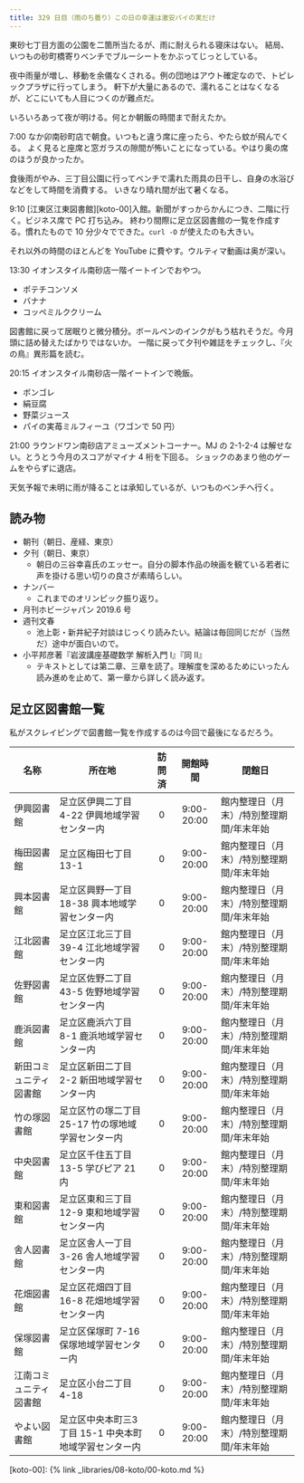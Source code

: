 ```yaml
---
title: 329 日目（雨のち曇り）この日の幸運は激安パイの実だけ
---
```


東砂七丁目方面の公園を二箇所当たるが、雨に耐えられる寝床はない。
結局、いつもの砂町橋寄りベンチでブルーシートをかぶってじっとしている。

夜中雨量が増し、移動を余儀なくされる。例の団地はアウト確定なので、トピレックプラザに行ってしまう。
軒下が大量にあるので、濡れることはなくなるが、どこにいても人目につくのが難点だ。

いろいろあって夜が明ける。何とか朝飯の時間まで耐えたか。

7:00 なか卯南砂町店で朝食。いつもと違う席に座ったら、やたら蚊が飛んでくる。
よく見ると座席と窓ガラスの隙間が怖いことになっている。やはり奥の席のほうが良かったか。

食後雨がやみ、三丁目公園に行ってベンチで濡れた雨具の日干し、自身の水浴びなどをして時間を消費する。
いきなり晴れ間が出て暑くなる。

9:10 [江東区江東図書館][koto-00]入館。新聞がすっからかんにつき、二階に行く。ビジネス席で PC 打ち込み。
終わり間際に足立区図書館の一覧を作成する。慣れたもので 10 分少々でできた。`curl -O` が使えたのも大きい。

それ以外の時間のほとんどを YouTube に費やす。ウルティマ動画は奥が深い。

13:30 イオンスタイル南砂店一階イートインでおやつ。

* ポテチコンソメ
* バナナ
* コッペミルククリーム

図書館に戻って居眠りと微分積分。ボールペンのインクがもう枯れそうだ。今月頭に詰め替えたばかりではないか。
一階に戻って夕刊や雑誌をチェックし、『火の鳥』異形篇を読む。

20:15 イオンスタイル南砂店一階イートインで晩飯。

* ボンゴレ
* 絹豆腐
* 野菜ジュース
* パイの実苺ミルフィーユ（ワゴンで 50 円）

21:00 ラウンドワン南砂店アミューズメントコーナー。MJ の 2-1-2-4 は解せない。とうとう今月のスコアがマイナ 4 桁を下回る。
ショックのあまり他のゲームをやらずに退店。

天気予報で未明に雨が降ることは承知しているが、いつものベンチへ行く。

## 読み物

* 朝刊（朝日、産経、東京）
* 夕刊（朝日、東京）
  * 朝日の三谷幸喜氏のエッセー。自分の脚本作品の映画を観ている若者に声を掛ける思い切りの良さが素晴らしい。
* ナンバー
  * これまでのオリンピック振り返り。
* 月刊ホビージャパン 2019.6 号
* 週刊文春
  * 池上彰・新井紀子対談はじっくり読みたい。結論は毎回同じだが（当然だ）途中が面白いので。
* 小平邦彦著『岩波講座基礎数学 解析入門 I』『同 II』
  * テキストとしては第二章、三章を読了。理解度を深めるためにいったん読み進めを止めて、第一章から詳しく読み返す。

## 足立区図書館一覧

私がスクレイピングで図書館一覧を作成するのは今回で最後になるだろう。

| 名称                   | 所在地                                                | 訪問済 | 開館時間   | 閉館日                                   |
| ---------------------- | ----------------------------------------------------- | :----: |:----------:| ---------------------------------------- |
| 伊興図書館             | 足立区伊興二丁目 4-22 伊興地域学習センター内          |   0    | 9:00-20:00 | 館内整理日（月末）/特別整理期間/年末年始 |
| 梅田図書館             | 足立区梅田七丁目 13-1                                 |   0    | 9:00-20:00 | 館内整理日（月末）/特別整理期間/年末年始 |
| 興本図書館             | 足立区興野一丁目 18-38 興本地域学習センター内         |   0    | 9:00-20:00 | 館内整理日（月末）/特別整理期間/年末年始 |
| 江北図書館             | 足立区江北三丁目 39-4 江北地域学習センター内          |   0    | 9:00-20:00 | 館内整理日（月末）/特別整理期間/年末年始 |
| 佐野図書館             | 足立区佐野二丁目 43-5 佐野地域学習センター内          |   0    | 9:00-20:00 | 館内整理日（月末）/特別整理期間/年末年始 |
| 鹿浜図書館             | 足立区鹿浜六丁目 8-1 鹿浜地域学習センター内           |   0    | 9:00-20:00 | 館内整理日（月末）/特別整理期間/年末年始 |
| 新田コミュニティ図書館 | 足立区新田二丁目 2-2 新田地域学習センター内           |   0    | 9:00-20:00 | 館内整理日（月末）/特別整理期間/年末年始 |
| 竹の塚図書館           | 足立区竹の塚二丁目 25-17 竹の塚地域学習センター内     |   0    | 9:00-20:00 | 館内整理日（月末）/特別整理期間/年末年始 |
| 中央図書館             | 足立区千住五丁目 13-5 学びピア 21 内                  |   0    | 9:00-20:00 | 館内整理日（月末）/特別整理期間/年末年始 |
| 東和図書館             | 足立区東和三丁目 12-9 東和地域学習センター内          |   0    | 9:00-20:00 | 館内整理日（月末）/特別整理期間/年末年始 |
| 舎人図書館             | 足立区舎人一丁目 3-26 舎人地域学習センター内          |   0    | 9:00-20:00 | 館内整理日（月末）/特別整理期間/年末年始 |
| 花畑図書館             | 足立区花畑四丁目 16-8 花畑地域学習センター内          |   0    | 9:00-20:00 | 館内整理日（月末）/特別整理期間/年末年始 |
| 保塚図書館             | 足立区保塚町 7-16 保塚地域学習センター内              |   0    | 9:00-20:00 | 館内整理日（月末）/特別整理期間/年末年始 |
| 江南コミュニティ図書館 | 足立区小台二丁目 4-18                                 |   0    | 9:00-20:00 | 館内整理日（月末）/特別整理期間/年末年始 |
| やよい図書館           | 足立区中央本町三3丁目 15-1 中央本町地域学習センター内 |   0    | 9:00-20:00 | 館内整理日（月末）/特別整理期間/年末年始 |

[koto-00]: {% link _libraries/08-koto/00-koto.md %}
